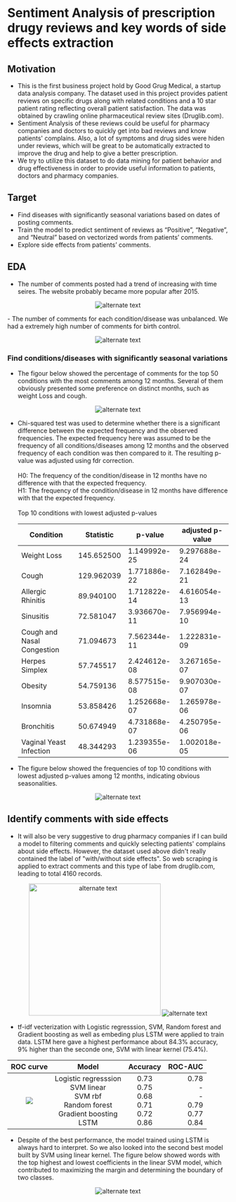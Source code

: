 # Sentiment Analysis of prescription drugy reviews and key words of side effects extraction
## Motivation
- This is the first business project hold by Good Grug Medical, a startup data analysis company.  The dataset used in this project provides patient reviews on specific drugs along with related conditions and a 10 star patient rating reflecting overall patient satisfaction. The data was obtained by crawling online pharmaceutical review sites  (Druglib.com). 
- Sentiment Analysis of these reviews could be useful for pharmacy companies and doctors to quickly get into bad reviews and know patients' complains. Also, a lot of symptoms and drug sides were hiden under reviews, which will be great to be automatically extracted to improve the drug and help to give a better prescription. 
- We try to utilize this dataset to do data mining for patient behavior and drug effectiveness in order to provide useful information to patients, doctors and pharmacy companies.

## Target
- Find diseases with significantly seasonal variations based on dates of posting comments.  
- Train the model to predict sentiment of reviews as “Positive”, “Negative”, and “Neutral” based on vectorized words from patients’ comments.
- Explore side effects from patients’ comments.

## EDA
- The number of comments posted had a trend of increasing with time seires. The website probably became more popular after 2015. 
<p align="center">
   <img src="Plot/num_comments_date.png" alt="alternate text">
</p>
- The number of comments for each condition/disease was unbalanced. We had a extremely high number of comments for birth control.
<p align="center">
   <img src="Plot/num_comments_each_condition.png" alt="alternate text">
</p>

### Find conditions/diseases with significantly seasonal variations
- The figour below showed the percentage of comments for the top 50 conditions with the most comments among 12 months. Several of them obviously presented some preference on distinct months, such as weight Loss and cough.	
<p align="center">
   <img src="Plot/Per_comments_month.png" alt="alternate text">
</p>

- Chi-squared test was used to determine whether there is a significant difference between the expected frequency and the observed frequencies. The expected frequency here was assumed to be the frequency of all conditions/diseases among 12 months and the observed frequency of each condition was then compared to it. The resulting p-value was adjusted using fdr correction.<br/>
<br/>H0: The frequency of the condition/disease in 12 months have no difference with that the expected frequency.
<br/>H1: The frequency of the condition/disease in 12 months have difference with that the expected frequency. <br/>
<br/> Top 10 conditions with lowest adjusted p-values

   |Condition|Statistic|p-value|adjusted p-value|
   |---|---|---|---|
   |Weight Loss|145.652500|1.149992e-25|9.297688e-24|
   |Cough|129.962039|1.771886e-22|7.162849e-21|
   |Allergic Rhinitis|89.940100|1.712822e-14|4.616054e-13|
   |Sinusitis|72.581047|3.936670e-11|7.956994e-10|
   |Cough and Nasal Congestion|71.094673|7.562344e-11|1.222831e-09|
   |Herpes Simplex|57.745517|2.424612e-08|3.267165e-07|
   |Obesity|54.759136|8.577515e-08|9.907030e-07|
   |Insomnia|53.858426|1.252668e-07|1.265978e-06|
   |Bronchitis|50.674949|4.731868e-07|4.250795e-06|
   |Vaginal Yeast Infection|48.344293|1.239355e-06|1.002018e-05|
   
- The figure below showed the frequencies of top 10 conditions with lowest adjusted p-values among 12 months, indicating obvious seasonalities.
<p align="center">
   <img src="Plot/Top_condition_signif_month.png" alt="alternate text">
</p>


## Identify comments with side effects
- It will also be very suggestive to drug pharmacy companies if I can build a model to filtering comments and quickly selecting patients' complains about side effects. However, the dataset used above didn't really contained the label of "with/without side effects". So web scraping is applied to extract comments and this type of labe from druglib.com, leading to total 4160 records. 
<p align="center">
   <img src="Plot/webscrap_exam.png" alt="alternate text" width="300"> <img src="http://www.druglib.com/img/dl2/logo.gif" alt="alternate text">
</p>

- tf-idf vecterization with Logistic regresssion, SVM, Random forest and Gradient boosting as well as embeding plus LSTM were applied to train data. LSTM here gave a highest performance about 84.3% accuracy, 9% higher than the seconde one, SVM with linear kernel (75.4%).



|   ROC curve             |  Model   | Accuracy | ROC-AUC|
|:-----------------------:|:-------------------------:|:-------------------------:|-------------------------:|
|![](Plot/ROC_curve.png)  |  Logistic regresssion<br />SVM linear<br />SVM rbf<br />Random forest <br /> Gradient boosting<br /> LSTM|0.73<br />0.75<br />0.68<br />0.71<br />0.72 <br />0.86|0.78 <br /> - <br /> - <br /> 0.79 <br /> 0.77 <br /> 0.84|

- Despite of the best performance, the model trained using LSTM is always hard to interpret. So we also looked into the second best model built by SVM using linear kernel. The figure below showed words with the top highest and lowest coefficients in the linear SVM model, which contributed to maximizing the margin and determining the boundary of two classes.
<p align="center">
   <img src="Plot/top_features_lin_svm.png" alt="alternate text"> 
</p>
